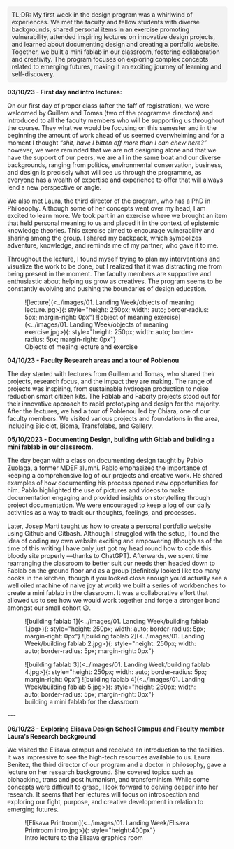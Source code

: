 <div style="background-color: #f2f2f2; padding: 10px; border-radius: 5px;">
TL;DR: My first week in the design program was a whirlwind of experiences. We met the faculty and fellow students with diverse backgrounds, shared personal items in an exercise promoting vulnerability, attended inspiring lectures on innovative design projects, and learned about documenting design and creating a portfolio website. Together, we built a mini fablab in our classroom, fostering collaboration and creativity. The program focuses on exploring complex concepts related to emerging futures, making it an exciting journey of learning and self-discovery.
</div>

**03/10/23 - First day and intro lectures:**

On our first day of proper class (after the faff of registration), we were welcomed by Guillem and Tomas (two of the programme directors) and introduced to all the faculty members who will be supporting us throughout the course. They what we would be focusing on this semester and in the beginning the amount of work ahead of us seemed overwhelming and for a moment I thought *“shit, have I bitten off more than I can chew here?”* however, we were reminded that we are not designing alone and that we have the support of our peers, we are all in the same boat and our diverse backgrounds, ranging from politics, environmental conservation, business, and design is precisely what will see us through the programme, as everyone has a wealth of expertise and experience to offer that will always lend a new perspective or angle.  

We also met Laura, the third director of the program, who has a PhD in Philosophy. Although some of her concepts went over my head, I am excited to learn more. We took part in an exercise where we brought an item that held personal meaning to us and placed it in the context of epistemic knowledge theories. This exercise aimed to encourage vulnerability and sharing among the group. I shared my backpack, which symbolizes adventure, knowledge, and reminds me of my partner, who gave it to me. 

Throughout the lecture, I found myself trying to plan my interventions and visualize the work to be done, but I realized that it was distracting me from being present in the moment. The faculty members are supportive and enthusiastic about helping us grow as creatives. The program seems to be constantly evolving and pushing the boundaries of design education.

<figure markdown>
![lecture](<../images/01. Landing Week/objects of meaning lecture.jpg>){: style="height: 250px; width: auto; border-radius: 5px; margin-right: 0px"}
![object of meaning exercise](<../images/01. Landing Week/objects of meaning exercise.jpg>){: style="height: 250px; width: auto; border-radius: 5px; margin-right: 0px"}
  <figcaption>Objects of meaing lecture and exercise</figcaption>
</figure>


**04/10/23 - Faculty Research areas and a tour of Poblenou** 

The day started with lectures from Guillem and Tomas, who shared their projects, research focus, and the impact they are making. The range of projects was inspiring, from sustainable hydrogen production to noise reduction smart citizen kits. The Fablab and Fabcity projects stood out for their innovative approach to rapid prototyping and design for the majority. After the lectures, we had a tour of Poblenou led by Chiara, one of our faculty members. We visited various projects and foundations in the area, including Biciclot, Bioma, Transfolabs, and Gallery.

**05/10/2023 - Documenting Design, building with Gitlab and building a mini fablab in our classroom.**

The day began with a class on documenting design taught by Pablo Zuolaga, a former MDEF alumni. Pablo emphasized the importance of keeping a comprehensive log of our projects and creative work. He shared examples of how documenting his process opened new opportunities for him. Pablo highlighted the use of pictures and videos to make documentation engaging and provided insights on storytelling through project documentation. We were encouraged to keep a log of our daily activities as a way to track our thoughts, feelings, and processes. 

Later, Josep Marti taught us how to create a personal portfolio website using Github and Gitbash. Although I struggled with the setup, I found the idea of coding my own website exciting and empowering (though as of the time of this writing I have only just got my head round how to code this bloody site properly —thanks to ChatGPT). Afterwards, we  spent time rearranging the classroom to better suit our needs then headed down to Fablab on the ground floor and as a group (definitely looked like too many cooks in the kitchen, though if you looked close enough you’d actually see a well oiled machine of naive joy at work) we built a series of workbenches to create  a mini fablab in the classroom. It was a collaborative effort that allowed us to see how we would work together and forge a stronger bond amongst our small cohort 😃.

<figure markdown>
![building fablab 1](<../images/01. Landing Week/building fablab 1.jpg>){: style="height: 250px; width: auto; border-radius: 5px; margin-right: 0px"}
![building fablab 2](<../images/01. Landing Week/building fablab 2.jpg>){: style="height: 250px; width: auto; border-radius: 5px; margin-right: 0px"}
</figure>

<figure markdown>
![building fablab 3](<../images/01. Landing Week/building fablab 4.jpg>){: style="height: 250px; width: auto; border-radius: 5px; margin-right: 0px"}
![building fablab 4](<../images/01. Landing Week/building fablab 5.jpg>){: style="height: 250px; width: auto; border-radius: 5px; margin-right: 0px"}
  <figcaption>building a mini fablab for the classroom</figcaption>
</figure>
---

**06/10/23 - Exploring Elisava Design School Campus and Faculty member Laura’s Research background**

We visited the Elisava campus and received an introduction to the facilities. It was impressive to see the high-tech resources available to us. Laura Benitez, the third director of our program and a doctor in philosophy, gave a lecture on her research background. She covered topics such as biohacking, trans and post humanism, and transfeminism. While some concepts were difficult to grasp, I look forward to delving deeper into her research. It seems that her lectures will focus on introspection and exploring our fight, purpose, and creative development in relation to emerging futures.

<figure markdown>
![Elisava Printroom](<../images/01. Landing Week/Elisava Printroom intro.jpg>){: style="height:400px"}
  <figcaption>Intro lecture to the Elisava graphics room</figcaption>
</figure>